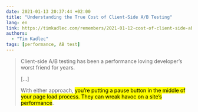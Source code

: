 ```yaml
---
date: 2021-01-13 20:37:44 +02:00
title: "Understanding the True Cost of Client-Side A/B Testing"
lang: en
link: https://timkadlec.com/remembers/2021-01-12-cost-of-client-side-ab-testing/
authors:
  - "Tim Kadlec"
tags: [performance, AB test]
---
```


> Client-side A/B testing has been a performance loving developer’s worst friend for years.
>
> […]
>
> With either approach, <mark>you’re putting a pause button in the middle of your page load process. They can wreak havoc on a site’s performance</mark>.
